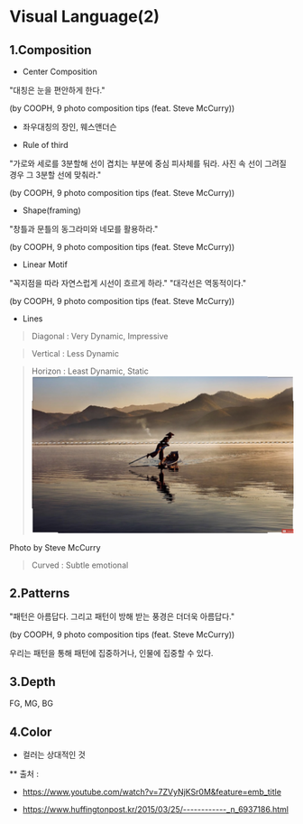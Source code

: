 Visual Language(2)
======


1.Composition
--------------


- Center Composition

"대칭은 눈을 편안하게 한다."


(by COOPH, 9 photo composition tips (feat. Steve McCurry))

+ 좌우대칭의 장인, 웨스앤더슨



- Rule of third


"가로와 세로를 3분할해 선이 겹치는 부분에 중심 피사체를 둬라. 사진 속 선이 그려질 경우 그 3분할 선에 맞춰라."


(by COOPH, 9 photo composition tips (feat. Steve McCurry))


- Shape(framing)


"창틀과 문틀의 동그라미와 네모를 활용하라."


(by COOPH, 9 photo composition tips (feat. Steve McCurry))


- Linear Motif


"꼭지점을 따라 자연스럽게 시선이 흐르게 하라."
"대각선은 역동적이다."

(by COOPH, 9 photo composition tips (feat. Steve McCurry))


+ Lines


> Diagonal : Very Dynamic, Impressive


> Vertical : Less Dynamic


> Horizon : Least Dynamic, Static
![Horizon](https://raw.githubusercontent.com/PhoebeLimm/2DDigitalCompositing/master/Week6/img/%EA%B7%B8%EB%A6%BC1.png)


Photo by Steve McCurry

> Curved : Subtle emotional

2.Patterns 
-------


"패턴은 아름답다. 그리고 패턴이 방해 받는 풍경은 더더욱 아름답다."


(by COOPH, 9 photo composition tips (feat. Steve McCurry))


우리는 패턴을 통해 패턴에 집중하거나, 인물에 집중할 수 있다.


3.Depth
------

FG, MG, BG



4.Color
--------

* 컬러는 상대적인 것 


** 출처 :

- https://www.youtube.com/watch?v=7ZVyNjKSr0M&feature=emb_title

- https://www.huffingtonpost.kr/2015/03/25/------------_n_6937186.html

